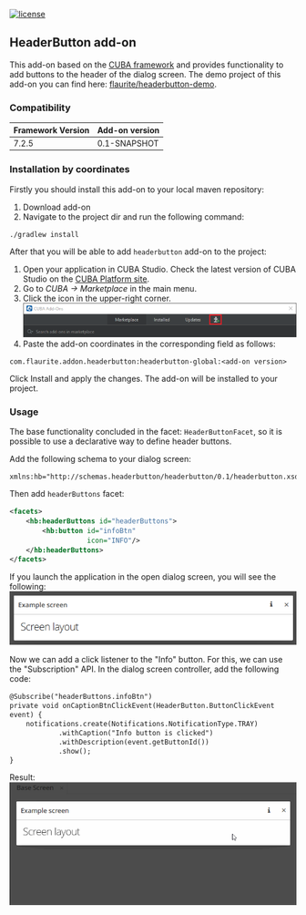 <p>
    <a href="http://www.apache.org/licenses/LICENSE-2.0"><img src="https://img.shields.io/badge/license-Apache%20License%202.0-blue.svg?style=flat" alt="license" title=""></a>
</p>

## HeaderButton add-on

This add-on based on the [CUBA framework](https://www.cuba-platform.com)
and provides functionality to add buttons to the header of the dialog screen.
The demo project of this add-on you can find here: [flaurite/headerbutton-demo](https://github.com/Flaurite/headerbutton-demo). 

### Compatibility

| Framework Version| Add-on version |
| -----------------|----------------|
| 7.2.5            | 0.1-SNAPSHOT   |

### Installation by coordinates
Firstly you should install this add-on to your local maven repository:
1. Download add-on
2. Navigate to the project dir and run the following command:
```shell script
./gradlew install
``` 

After that you will be able to add `headerbutton` add-on to the project:

1. Open your application in CUBA Studio. Check the latest version of CUBA Studio on the [CUBA Platform site](https://www.cuba-platform.com/download/previous-studio/).
2. Go to _CUBA -> Marketplace_ in the main menu.
3. Click the icon in the upper-right corner.
![Img 1](images/by-coordinates.png "CUBA Studio adding add-on")
4. Paste the add-on coordinates in the corresponding field as follows:
```
com.flaurite.addon.headerbutton:headerbutton-global:<add-on version>
```
Click Install and apply the changes. The add-on will be installed to your project.

### Usage

The base functionality concluded in the facet: `HeaderButtonFacet`,
so it is possible to use a declarative way to define header buttons.

Add the following schema to your dialog screen:
```
xmlns:hb="http://schemas.headerbutton/headerbutton/0.1/headerbutton.xsd"
```
Then add `headerButtons` facet:
```xml
<facets>
    <hb:headerButtons id="headerButtons">
        <hb:button id="infoBtn"
                   icon="INFO"/>
    </hb:headerButtons>
</facets>
```
If you launch the application in the open dialog screen, you will see the following:
![Img 2](images/hb-info.png "Info header button")

Now we can add a click listener to the "Info" button. For this, we can use the "Subscription" API.
In the dialog screen controller, add the following code:
```
@Subscribe("headerButtons.infoBtn")
private void onCaptionBtnClickEvent(HeaderButton.ButtonClickEvent event) {
    notifications.create(Notifications.NotificationType.TRAY)
            .withCaption("Info button is clicked")
            .withDescription(event.getButtonId())
            .show();
}
```
Result:
![Img 3](images/hb-click.gif "Info click")

